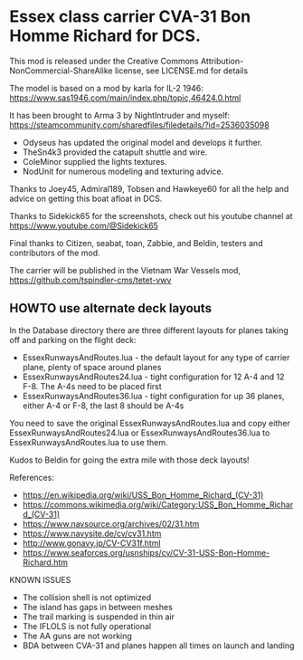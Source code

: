 # Essex class carrier CVA-31 Bon Homme Richard for DCS.

This mod is released under the Creative Commons Attribution-NonCommercial-ShareAlike license, see LICENSE.md for details

The model is based on a mod by karla for IL-2 1946: https://www.sas1946.com/main/index.php/topic,46424.0.html

It has been brought to Arma 3 by NightIntruder and myself: https://steamcommunity.com/sharedfiles/filedetails/?id=2536035098

* Odyseus has updated the original model and develops it further.
* TheSn4k3 provided the catapult shuttle and wire.
* ColeMinor supplied the lights textures.
* NodUnit for numerous modeling and texturing advice.

Thanks to Joey45, Admiral189, Tobsen and Hawkeye60 for all the help and advice on getting this boat afloat in DCS.

Thanks to Sidekick65 for the screenshots, check out his youtube channel at https://www.youtube.com/@Sidekick65

Final thanks to Citizen, seabat, toan, Zabbie, and Beldin, testers and contributors of the mod.

The carrier will be published in the Vietnam War Vessels mod, https://github.com/tspindler-cms/tetet-vwv


## HOWTO use alternate deck layouts

In the Database directory there are three different layouts for planes taking off and parking on the flight deck:

* EssexRunwaysAndRoutes.lua - the default layout for any type of carrier plane, plenty of space around planes
* EssexRunwaysAndRoutes24.lua - tight configuration for 12 A-4 and 12 F-8. The A-4s need to be placed first
* EssexRunwaysAndRoutes36.lua - tight configuration for up 36 planes, either A-4 or F-8, the last 8 should be A-4s

You need to save the original EssexRunwaysAndRoutes.lua and copy either EssexRunwaysAndRoutes24.lua or EssexRunwaysAndRoutes36.lua to EssexRunwaysAndRoutes.lua to use them.

Kudos to Beldin for going the extra mile with those deck layouts!

References:
* https://en.wikipedia.org/wiki/USS_Bon_Homme_Richard_(CV-31) 
* https://commons.wikimedia.org/wiki/Category:USS_Bon_Homme_Richard_(CV-31)
* https://www.navsource.org/archives/02/31.htm
* https://www.navysite.de/cv/cv31.htm
* http://www.gonavy.jp/CV-CV31f.html
* https://www.seaforces.org/usnships/cv/CV-31-USS-Bon-Homme-Richard.htm


KNOWN ISSUES
* The collision shell is not optimized
* The island has gaps in between meshes
* The trail marking is suspended in thin air
* The IFLOLS is not fully operational
* The AA guns are not working
* BDA between CVA-31 and planes happen all times on launch and landing
